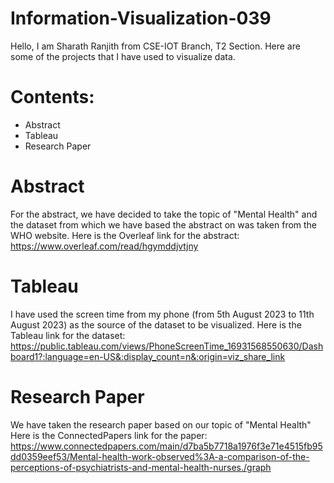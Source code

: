 # Information-Visualization-039
Hello, I am Sharath Ranjith from CSE-IOT Branch, T2 Section. Here are some of the projects that I have used to visualize data.

# Contents:
- Abstract
- Tableau
- Research Paper

# Abstract
For the abstract, we have decided to take the topic of "Mental Health" and the dataset from which we have based the abstract on was taken from the WHO website.
Here is the Overleaf link for the abstract: https://www.overleaf.com/read/hgymddjvtjny

# Tableau
I have used the screen time from my phone (from 5th August 2023 to 11th August 2023) as the source of the dataset to be visualized.
Here is the Tableau link for the dataset: https://public.tableau.com/views/PhoneScreenTime_16931568550630/Dashboard1?:language=en-US&:display_count=n&:origin=viz_share_link

# Research Paper
We have taken the research paper based on our topic of "Mental Health"
Here is the ConnectedPapers link for the paper: https://www.connectedpapers.com/main/d7ba5b7718a1976f3e71e4515fb95dd0359eef53/Mental-health-work-observed%3A-a-comparison-of-the-perceptions-of-psychiatrists-and-mental-health-nurses./graph
